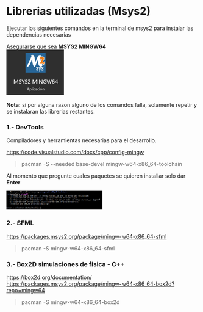 # Librerias utilizadas (Msys2)

Ejecutar los siguientes comandos en la terminal de msys2 para instalar las dependencias necesarias

Asegurarse que sea **MSYS2 MINGW64**
<br />
<img src="images/msys2.png" alt="alt text" width="30%" />

**Nota:** si por alguna razon alguno de los comandos falla, solamente repetir y se instalaran las librerias restantes.

### 1.- DevTools
Compiladores y herramientas necesarias para el desarrollo.

https://code.visualstudio.com/docs/cpp/config-mingw
> pacman -S --needed base-devel mingw-w64-x86_64-toolchain

Al momento que pregunte cuales paquetes se quieren installar solo dar **Enter**

<img src="images/install.png" alt="alt text" width="50%" />

### 2.- SFML
https://packages.msys2.org/package/mingw-w64-x86_64-sfml
> pacman -S mingw-w64-x86_64-sfml

### 3.- Box2D simulaciones de fisica - C++
https://box2d.org/documentation/
https://packages.msys2.org/package/mingw-w64-x86_64-box2d?repo=mingw64
> pacman -S mingw-w64-x86_64-box2d